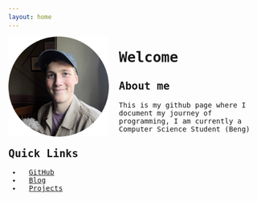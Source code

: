 ```yaml
---
layout: home
---
```


<style>
  @import url('https://fonts.googleapis.com/css2?family=JetBrains+Mono:ital,wght@0,100..800;1,100..800&display=swap');
    
  body, h1, h2, h3, h4, h5, h6, p, li, a {
      font-family: 'JetBrains Mono', monospace;
  }

  <link href="//netdna.bootstrapcdn.com/font-awesome/4.0.3/css/font-awesome.css" rel="stylesheet">

</style>

<img src="/assets/pp.png" alt="My photo" width="200" align="left" style="margin-right: 20px;"/>

# Welcome

## About me

This is my github page where I document my journey of programming, I am currently a Computer Science Student (Beng)

## Quick Links

- <i class="fa-brands fa-github-alt"></i> &nbsp; [GitHub](https://github.com/george-cliff)
- <i class="fa-solid fa-book"></i> &nbsp; [Blog](./blog/)
- <i class="fa-solid fa-laptop-code"></i> &nbsp; [Projects](./projects/)

